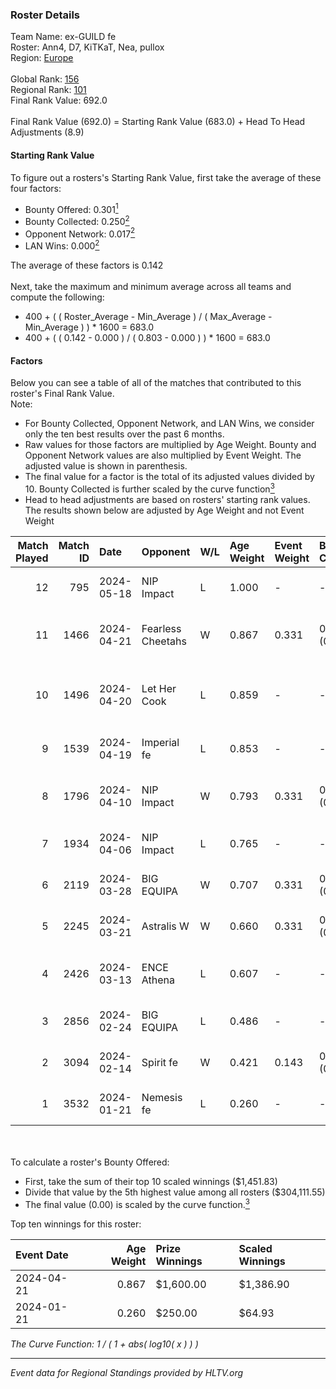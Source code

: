 ### Roster Details<br />
Team Name: ex-GUILD fe<br />
Roster: Ann4, D7, KiTKaT, Nea, pullox<br />
Region: [Europe]( ../standings_europe.md)<br />
<br />
Global Rank: [156](../standings_global.md)<br />
Regional Rank: [101]( ../standings_europe.md)<br />
Final Rank Value:  692.0<br />
<br />
Final Rank Value (692.0) = Starting Rank Value (683.0) + Head To Head Adjustments (8.9)<br />

#### Starting Rank Value<br />
To figure out a rosters's Starting Rank Value, first take the average of these four factors:<br />
- Bounty Offered: 0.301[<sup>1</sup>](#table2)
- Bounty Collected: 0.250[<sup>2</sup>](#table1)
- Opponent Network: 0.017[<sup>2</sup>](#table1)
- LAN Wins: 0.000[<sup>2</sup>](#table1)

The average of these factors is 0.142<br />
<br />
Next, take the maximum and minimum average across all teams and compute the following:<br />
- 400 + ( ( Roster_Average - Min_Average ) / ( Max_Average - Min_Average ) ) * 1600 = 683.0
- 400 + ( ( 0.142 - 0.000 ) / ( 0.803 - 0.000 ) ) * 1600 = 683.0


#### Factors<br />
Below you can see a table of all of the matches that contributed to this roster's Final Rank Value.<br />
Note:<br />

- For Bounty Collected, Opponent Network, and LAN Wins, we consider only the ten best results over the past 6 months.
- Raw values for those factors are multiplied by Age Weight. Bounty and Opponent Network values are also multiplied by Event Weight. The adjusted value is shown in parenthesis.
- The final value for a factor is the total of its adjusted values divided by 10. Bounty Collected is further scaled by the curve function[<sup>3</sup>](#curveFunction)
- Head to head adjustments are based on rosters' starting rank values. The results shown below are adjusted by Age Weight and not Event Weight
<span id="table1"></span><br />


| Match Played | Match ID | Date       | Opponent          | W/L | Age Weight | Event Weight | Bounty Collected | Opponent Network | LAN Wins  | H2H Adj. | Roster                                     |
| -: | -: | :- | :- | :- | :- | :- | :- | :- | :- | -: | :- |
|           12 |      795 | 2024-05-18 | NIP Impact        | L   | 1.000      | -            | -                | -                | -         |   -12.84 | Ann4, D7, KiTKaT, Nea, pullox              |
|           11 |     1466 | 2024-04-21 | Fearless Cheetahs | W   | 0.867      | 0.331        | 0.006 (0.002)    | 0.121 (0.035)    | 0 (0.000) |    15.48 | kr4sy, Ksu, t4tty, Victoria, vilga         |
|           10 |     1496 | 2024-04-20 | Let Her Cook      | L   | 0.859      | -            | -                | -                | -         |    -5.77 | ASTRA, Joanana, ManeschijnX, meli, RacheLL |
|            9 |     1539 | 2024-04-19 | Imperial fe       | L   | 0.853      | -            | -                | -                | -         |    -2.65 | Ann4, D7, KiTKaT, Nea, pullox              |
|            8 |     1796 | 2024-04-10 | NIP Impact        | W   | 0.793      | 0.331        | 0.006 (0.002)    | 0.197 (0.052)    | 0 (0.000) |    14.94 | aiM, jenkon, Nayomy, Qiyarah, ramziiN      |
|            7 |     1934 | 2024-04-06 | NIP Impact        | L   | 0.765      | -            | -                | -                | -         |   -10.58 | Ann4, D7, KiTKaT, Nea, pullox              |
|            6 |     2119 | 2024-03-28 | BIG EQUIPA        | W   | 0.707      | 0.331        | 0.025 (0.006)    | 0.295 (0.069)    | 0 (0.000) |    15.03 | Ann4, D7, KiTKaT, Nea, pullox              |
|            5 |     2245 | 2024-03-21 | Astralis W        | W   | 0.660      | 0.331        | 0.002 (0.001)    | 0.049 (0.011)    | 0 (0.000) |     8.94 | Ann4, D7, KiTKaT, Nea, pullox              |
|            4 |     2426 | 2024-03-13 | ENCE Athena       | L   | 0.607      | -            | -                | -                | -         |    -9.81 | Aida, Emmsan, miLo, Waldee, xia            |
|            3 |     2856 | 2024-02-24 | BIG EQUIPA        | L   | 0.486      | -            | -                | -                | -         |    -5.13 | Ann4, D7, KiTKaT, Nea, pullox              |
|            2 |     3094 | 2024-02-14 | Spirit fe         | W   | 0.421      | 0.143        | 0.005 (0.000)    | 0.065 (0.004)    | 0 (0.000) |     6.24 | Ann4, D7, KiTKaT, Nea, pullox              |
|            1 |     3532 | 2024-01-21 | Nemesis fe        | L   | 0.260      | -            | -                | -                | -         |    -4.90 | Ann4, D7, KiTKaT, kr4sy, pullox            |

<br />
<span id="table2"></span><br />
To calculate a roster's Bounty Offered:<br />

- First, take the sum of their top 10 scaled winnings ($1,451.83)
- Divide that value by the 5th highest value among all rosters ($304,111.55)
- The final value (0.00) is scaled by the curve function.[<sup>3</sup>](#curveFunction)

Top ten winnings for this roster:<br />

| Event Date | Age Weight | Prize Winnings | Scaled Winnings |
| :- | -: | :- | :- |
| 2024-04-21 |      0.867 | $1,600.00      | $1,386.90       |
| 2024-01-21 |      0.260 | $250.00        | $64.93          |


<span id="curveFunction"></span>_The Curve Function: 1 / ( 1 + abs( log10( x ) ) )_<br />

---
_Event data for Regional Standings provided by HLTV.org_<br />
